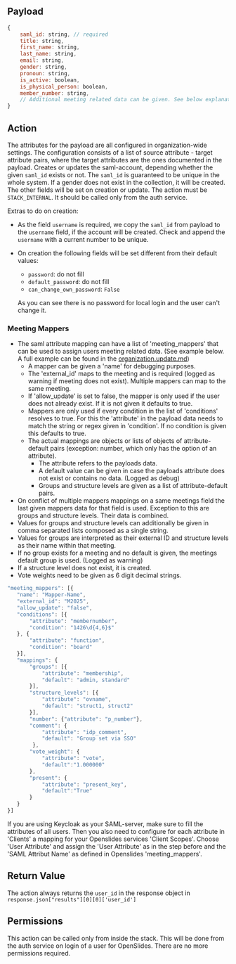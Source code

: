 ## Payload

```js
{
    saml_id: string, // required
    title: string,
    first_name: string,
    last_name: string,
    email: string,
    gender: string,
    pronoun: string,
    is_active: boolean,
    is_physical_person: boolean,
    member_number: string,
    // Additional meeting related data can be given. See below explanation on meeting mappers.
}
```

## Action
The attributes for the payload are all configured in organization-wide settings. The configuration consists of a list of source attribute - target attribute pairs, where the target attributes are the ones documented in the payload.
Creates or updates the saml-account, depending whether the given `saml_id` exists or not. The `saml_id` is guaranteed to be unique in the whole system. If a gender does not exist in the collection, it will be created. The other fields will be set on creation or update.
The action must be `STACK_INTERNAL`. It should be called only from the auth service.

Extras to do on creation:

- As the field `username` is required, we copy the `saml_id` from payload to the `username` field, if the account will be created. Check and append the `username` with a current number to be unique.

- On creation the following fields will be set different from their default values:

    - `password`: do not fill
    - `default_password`: do not fill
    - `can_change_own_password`: `False`

    As you can see there is no password for local login and the user can't change it.

### Meeting Mappers
- The saml attribute mapping can have a list of 'meeting_mappers' that can be used to assign users meeting related data. (See example below. A full example can be found in the [organization.update.md](organization.update.md))
    - A mapper can be given a 'name' for debugging purposes.
    - The 'external_id' maps to the meeting and is required (logged as warning if meeting does not exist). Multiple mappers can map to the same meeting.
    - If 'allow_update' is set to false, the mapper is only used if the user does not already exist. If it is not given it defaults to true.
    - Mappers are only used if every condition in the list of 'conditions' resolves to true. For this the 'attribute' in the payload data needs to match the string or regex given in 'condition'. If no condition is given this defaults to true.
    - The actual mappings are objects or lists of objects of attribute-default pairs (exception: number, which only has the option of an attribute). 
        - The attribute refers to the payloads data.
        - A default value can be given in case the payloads attribute does not exist or contains no data. (Logged as debug)
        - Groups and structure levels are given as a list of attribute-default pairs.
- On conflict of multiple mappers mappings on a same meetings field the last given mappers data for that field is used. Exception to this are groups and structure levels. Their data is combined. 
- Values for groups and structure levels can additionally be given in comma separated lists composed as a single string.
- Values for groups are interpreted as their external ID and structure levels as their name within that meeting.
- If no group exists for a meeting and no default is given, the meetings default group is used. (Logged as warning)
- If a structure level does not exist, it is created.
- Vote weights need to be given as 6 digit decimal strings.

```js
"meeting_mappers": [{
   "name": "Mapper-Name",
   "external_id": "M2025",
   "allow_update": "false",
   "conditions": [{
       "attribute": "membernumber", 
       "condition": "1426\d{4,6}$" 
   }, { 
       "attribute": "function",
       "condition": "board"
   }],
   "mappings": {    
       "groups": [{
           "attribute": "membership",
           "default": "admin, standard"
       }],
       "structure_levels": [{
           "attribute": "ovname",
           "default": "struct1, struct2"
       }],
       "number": {"attribute": "p_number"},
       "comment": {
           "attribute": "idp_comment",
           "default": "Group set via SSO"
        },
       "vote_weight": {
           "attribute": "vote",
           "default":"1.000000"
       },
       "present": {
           "attribute": "present_key",
           "default":"True"
       }
   }
}]
```
If you are using Keycloak as your SAML-server, make sure to fill the attributes of all users. Then you also need to configure for each attribute in 'Clients' a mapping for your Openslides services 'Client Scopes'. Choose 'User Attribute' and assign the 'User Attribute' as in the step before and the 'SAML Attribut Name' as defined in Openslides 'meeting_mappers'.

## Return Value

The action always returns the `user_id` in the response object in `response.json["results"][0][0]['user_id']`

## Permissions
This action can be called only from inside the stack. This will be done from the auth service on login of a user for OpenSlides. There are no more permissions required.
